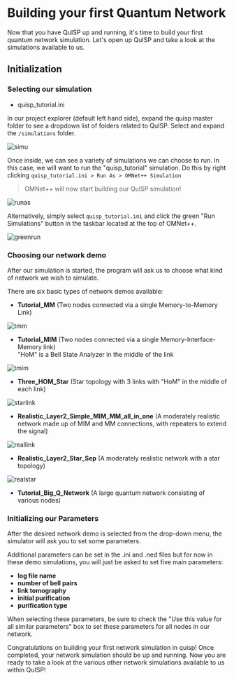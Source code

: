 # Building your first Quantum Network

Now that you have QuISP up and running, it's time to build your first quantum network simulation. Let's open up QuISP and take a look at the simulations available to us.

## Initialization

### Selecting our simulation
- quisp_tutorial.ini

In our project explorer (default left hand side), expand the quisp master folder to see a dropdown list of folders related to QuISP. Select and expand the `/simulations` folder.

![simu](../img/simu.png)

Once inside, we can see a variety of simulations we can choose to run. In this case, we will want to run the "quisp_tutorial" simulation. Do this by right clicking `quisp_tutorial.ini > Run As > OMNet++ Simulation`

> OMNet++ will now start building our QuISP simulation!

![runas](../img/runas.png)

Alternatively, simply select `quisp_tutorial.ini` and click the green "Run Simulations" button in the taskbar located at the top of OMNet++.

![greenrun](../img/greenrun.png)

### Choosing our network demo

After our simulation is started, the program will ask us to choose what kind of network we wish to simulate.

There are six basic types of network demos available:

- **Tutorial_MM** (Two nodes connected via a single Memory-to-Memory Link)

![tmm](../img/tmm.png)

- **Tutorial_MIM** (Two nodes connected via a single Memory-Interface-Memory link) <br> "HoM" is a Bell State Analyzer in the middle of the link

![tmim](../img/tmim.png)

- **Three_HOM_Star** (Star topology with 3 links with "HoM" in the middle of each link)

![starlink](../img/starlink.png)

- **Realistic_Layer2_Simple_MIM_MM_all_in_one** (A moderately realistic network made up of MIM and MM connections, with repeaters to extend the signal)

![reallink](../img/reallink.png)

- **Realistic_Layer2_Star_Sep** (A moderately realistic network with a star topology)

![realstar](../img/realstar.png)

- **Tutorial_Big_Q_Network** (A large quantum network consisting of various nodes)

### Initializing our Parameters

After the desired network demo is selected from the drop-down menu, the simulator will ask you to set some parameters. 

Additional parameters can be set in the .ini and .ned files but for now in these demo simulations, you will just be asked to set five main parameters:

- **log file name** 
- **number of bell pairs**
- **link tomography**
- **initial purification**
- **purification type**

When selecting these parameters, be sure to check the "Use this value for all similar parameters" box to set these parameters for all nodes in our network.

Congratulations on building your first network simulation in quisp! Once completed, your network simulation should be up and running. Now you are ready to take a look at the various other network simulations available to us within QuISP!
